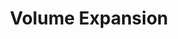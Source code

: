 ---
title: Volume Expansion
menu:
  docs_{{ .version }}:
    identifier: ig-volume-expansion
    name: Volume Expansion
    parent: ig-guides
    weight: 70
menu_name: docs_{{ .version }}
---